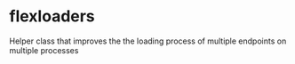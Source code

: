 # flexloaders
Helper class that improves the the loading process of multiple endpoints on multiple processes 
  